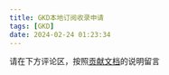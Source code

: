 ```yaml
---
title: GKD本地订阅收录申请
tags: [GKD]
date: 2024-02-24 01:23:34
---
```


请在下方评论区，按照[贡献文档](https://github.com/Adpro-Team/GKD_THS_List/blob/dev/CONTRIBUTING.md)的说明留言